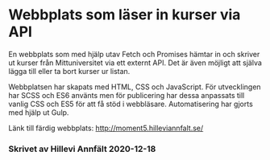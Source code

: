 # Webbplats som läser in kurser via API

En webbplats som med hjälp utav Fetch och Promises hämtar in och skriver ut kurser från Mittuniversitet via ett externt API. Det är även möjligt att själva lägga till eller ta bort kurser ur listan.   

Webbplatsen har skapats med HTML, CSS och JavaScript. För utvecklingen har SCSS och ES6 använts men för publicering har dessa anpassats till vanlig CSS och ES5 för att få stöd i webbläsare. Automatisering har gjorts med hjälp ut Gulp. 

Länk till färdig webbplats: 
http://moment5.hilleviannfalt.se/ 

### Skrivet av **Hillevi Annfält** 2020-12-18